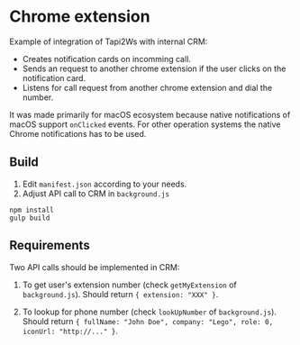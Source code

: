 # Chrome extension
Example of integration of Tapi2Ws with internal CRM:
- Creates notification cards on incomming call.
- Sends an request to another chrome extension if the user clicks on the notification card.
- Listens for call request from another chrome extension and dial the number.

It was made primarily for macOS ecosystem because native notifications of macOS support `onClicked` events. For other operation systems the native Chrome notifications has to be used.

## Build
1. Edit `manifest.json` according to your needs.
2. Adjust API call to CRM in `background.js`

```
npm install
gulp build
```

## Requirements
Two API calls should be implemented in CRM:
1. To get user's extension number (check `getMyExtension` of `background.js`).
Should return `{ extension: "XXX" }`.

2. To lookup for phone number (check `lookUpNumber` of `background.js`).
Should return `{ fullName: "John Doe", company: "Lego", role: 0, iconUrl: "http://..." }`.
